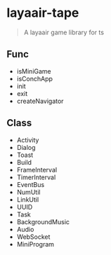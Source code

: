 # layaair-tape
> A layaair game library for ts

## Func
* isMiniGame
* isConchApp
* init
* exit
* createNavigator
## Class
* Activity
* Dialog
* Toast
* Build
* FrameInterval
* TimerInterval
* EventBus
* NumUtil
* LinkUtil
* UUID
* Task
* BackgroundMusic
* Audio
* WebSocket
* MiniProgram
